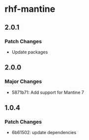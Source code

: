 # rhf-mantine

## 2.0.1

### Patch Changes

- Update packages

## 2.0.0

### Major Changes

- 5871b71: Add support for Mantine 7

## 1.0.4

### Patch Changes

- 6b61502: update dependencies
